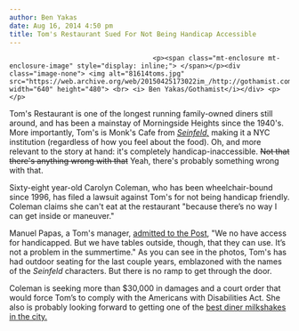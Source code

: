 ```yaml
---
author: Ben Yakas
date: Aug 16, 2014 4:50 pm
title: Tom's Restaurant Sued For Not Being Handicap Accessible
---
```


	
										<p><span class="mt-enclosure mt-enclosure-image" style="display: inline;"> </span></p><div class="image-none"> <img alt="81614toms.jpg" src="https://web.archive.org/web/20150425173022im_/http://gothamist.com/attachments/byakas/81614toms.jpg" width="640" height="480"> <br> <i> Ben Yakas/Gothamist</i></div> <p></p>

<p>Tom&apos;s Restaurant is one of the longest running family-owned diners still around, and has been a mainstay of Morningside Heights since the 1940&apos;s. More importantly, Tom&apos;s is Monk&apos;s Cafe from <a href="https://web.archive.org/web/20150425173022/http://gothamist.com/tags/seinfeld"><em>Seinfeld,</em></a> making it a NYC institution (regardless of how you feel about the food). Oh, and more relevant to the story at hand: it&apos;s completely handicap-inaccessible. <strike>Not that there&apos;s anything wrong with that</strike> Yeah, there&apos;s probably something wrong with that.</p>

<p>Sixty-eight year-old Carolyn Coleman, who has been wheelchair-bound since 1996, has filed a lawsuit against Tom&apos;s for not being handicap friendly. Coleman claims she can&apos;t eat at the restaurant &quot;because there&#x2019;s no way I can get inside or maneuver.&quot;</p>

<p>Manuel Papas, a Tom&apos;s manager, <a href="https://web.archive.org/web/20150425173022/http://nypost.com/2014/08/15/seinfeld-diner-sued-for-not-being-handicap-friendly/">admitted to the Post</a>, &quot;We no have access for handicapped. But we have tables outside, though, that they can use. It&#x2019;s not a problem in the summertime.&quot; As you can see in the photos, Tom&apos;s has had outdoor seating for the last couple years, emblazoned with the names of the <em>Seinfeld</em> characters. But there is no ramp to get through the door.</p>

<p>Coleman is seeking more than $30,000 in damages and a court order that would force Tom&#x2019;s to comply with the Americans with Disabilities Act. She also is probably looking forward to getting one of the <a href="https://web.archive.org/web/20150425173022/http://gothamist.com/2013/02/27/the_best_diners_in_new_york_city.php">best diner milkshakes in the city.</a></p>					
										
									
				